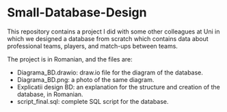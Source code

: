 # Small-Database-Design
This repository contains a project I did with some other colleagues at Uni in which we designed a database from scratch which contains data about professional teams, players, and match-ups between teams.

The project is in Romanian, and the files are:

- Diagrama_BD.drawio: draw.io file for the diagram of the database.
- Diagrama_BD.png: a photo of the same diagram.
- Explicatii design BD: an explanation for the structure and creation of the database, in Romanian.
- script_final.sql: complete SQL script for the database.

